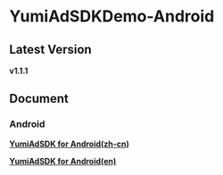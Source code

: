 # YumiAdSDKDemo-Android

## Latest Version

**v1.1.1**

## Document

### Android

[**YumiAdSDK for Android(zh-cn)**](https://github.com/yumimobi/YumiAdSDKDemo-Android/blob/master/docs/YumiAdSDK%20for%20Android(zh-cn).md)

[**YumiAdSDK for Android(en)**](https://github.com/yumimobi/YumiAdSDKDemo-Android/blob/master/docs/YumiAdSDK%20for%20Android(en).md)

